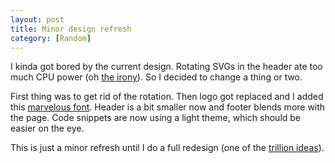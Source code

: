 ```yaml
---
layout: post
title: Minor design refresh
category: [Random]
---
```


I kinda got bored by the current design.
Rotating SVGs in the header ate too much CPU power (oh [the irony](/what-is-the-point/)).
So I decided to change a thing or two.

First thing was to get rid of the rotation.
Then logo got replaced and I added this [marvelous font](https://www.readvisions.com/marvin#get-the-font).
Header is a bit smaller now and footer blends more with the page.
Code snippets are now using a light theme, which should be easier on the eye.

This is just a minor refresh until I do a full redesign (one of the [trillion ideas](/trillion-ideas/)).
